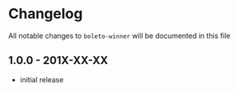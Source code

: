 # Changelog

All notable changes to `boleto-winner` will be documented in this file

## 1.0.0 - 201X-XX-XX

- initial release
